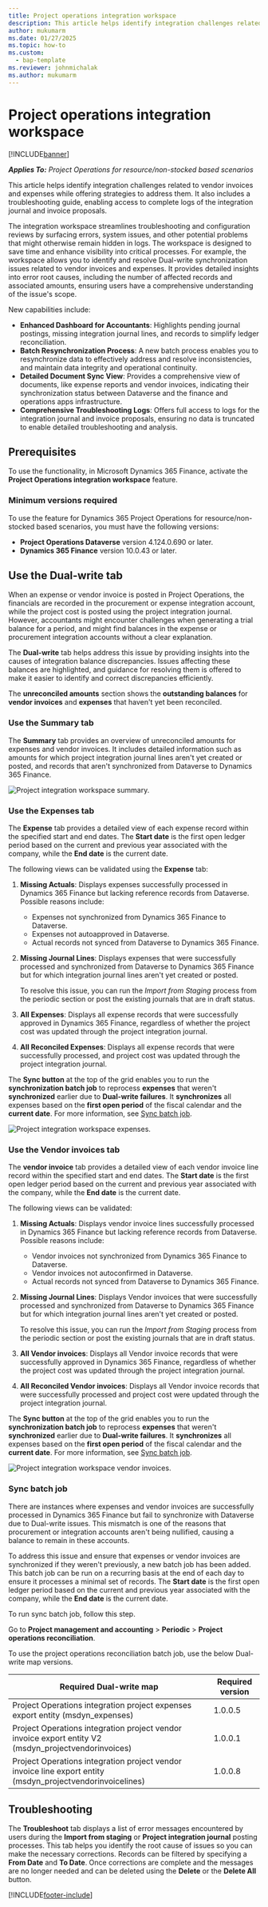 ```yaml
---
title: Project operations integration workspace
description: This article helps identify integration challenges related to vendor invoices and expenses while offering strategies to address them. It also includes a troubleshooting guide, enabling access to complete logs of the integration journal and invoice proposals.
author: mukumarm
ms.date: 01/27/2025
ms.topic: how-to
ms.custom: 
  - bap-template
ms.reviewer: johnmichalak
ms.author: mukumarm
---
```


# Project operations integration workspace

[!INCLUDE[banner](../../includes/banner.md)]

_**Applies To:** Project Operations for resource/non-stocked based scenarios_

This article helps identify integration challenges related to vendor invoices and expenses while offering strategies to address them. It also includes a troubleshooting guide, enabling access to complete logs of the integration journal and invoice proposals.

The integration workspace streamlines troubleshooting and configuration reviews by surfacing errors, system issues, and other potential problems that might otherwise remain hidden in logs. The workspace is designed to save time and enhance visibility into critical processes. For example, the workspace allows you to identify and resolve Dual-write synchronization issues related to vendor invoices and expenses. It provides detailed insights into error root causes, including the number of affected records and associated amounts, ensuring users have a comprehensive understanding of the issue's scope.

New capabilities include:  
- **Enhanced Dashboard for Accountants**: Highlights pending journal postings, missing integration journal lines, and records to simplify ledger reconciliation. 
- **Batch Resynchronization Process**: A new batch process enables you to resynchronize data to effectively address and resolve inconsistencies, and maintain data integrity and operational continuity.  
- **Detailed Document Sync View**: Provides a comprehensive view of documents, like expense reports and vendor invoices, indicating their synchronization status between Dataverse and the finance and operations apps infrastructure.  
- **Comprehensive Troubleshooting Logs**: Offers full access to logs for the integration journal and invoice proposals, ensuring no data is truncated to enable detailed troubleshooting and analysis.

## Prerequisites

To use the functionality, in Microsoft Dynamics 365 Finance, activate the **Project Operations integration workspace** feature.

### Minimum versions required

To use the feature for Dynamics 365 Project Operations for resource/non-stocked based scenarios, you must have the following versions:

- **Project Operations Dataverse** version 4.124.0.690 or later.
- **Dynamics 365 Finance** version 10.0.43 or later.

## Use the Dual-write tab

When an expense or vendor invoice is posted in Project Operations, the financials are recorded in the procurement or expense integration account, while the project cost is posted using the project integration journal. However, accountants might encounter challenges when generating a trial balance for a period, and might find balances in the expense or procurement integration accounts without a clear explanation. 

The **Dual-write** tab helps address this issue by providing insights into the causes of integration balance discrepancies. Issues affecting these balances are highlighted, and guidance for resolving them is offered to make it easier to identify and correct discrepancies efficiently.

The **unreconciled amounts** section shows the **outstanding balances** for **vendor invoices** and **expenses** that haven't yet been reconciled.

### Use the Summary tab

The **Summary** tab provides an overview of unreconciled amounts for expenses and vendor invoices. It includes detailed information such as amounts for which project integration journal lines aren't yet created or posted, and records that aren't synchronized from Dataverse to Dynamics 365 Finance.

![Project integration workspace summary.](../../../articles/media/ProjOpsIntegrationWorkspaceSummary.png)

### Use the Expenses tab

The **Expense** tab provides a detailed view of each expense record within the specified start and end dates. The **Start date** is the first open ledger period based on the current and previous year associated with the company, while the **End date** is the current date.

The following views can be validated using the **Expense** tab:  

1. **Missing Actuals**: Displays expenses successfully processed in Dynamics 365 Finance but lacking reference records from Dataverse. Possible reasons include:  
   - Expenses not synchronized from Dynamics 365 Finance to Dataverse. 
   - Expenses not autoapproved in Dataverse.  
   - Actual records not synced from Dataverse to Dynamics 365 Finance.

1. **Missing Journal Lines**: Displays expenses that were successfully processed and synchronized from Dataverse to Dynamics 365 Finance but for which integration journal lines aren't yet created or posted.
  
   To resolve this issue, you can run the *Import from Staging* process from the periodic section or post the existing journals that are in draft status. 

1. **All Expenses**: Displays all expense records that were successfully approved in Dynamics 365 Finance, regardless of whether the project cost was updated through the project integration journal.

1. **All Reconciled Expenses**: Displays all expense records that were successfully processed, and project cost was updated through the project integration journal.

The **Sync button** at the top of the grid enables you to run the **synchronization batch job** to reprocess **expenses** that weren't **synchronized** earlier due to **Dual-write failures**. It **synchronizes** all expenses based on the **first open period** of the fiscal calendar and the **current date**. For more information, see [Sync batch job](project-integration-workspace.md#sync-batch-job).

![Project integration workspace expenses.](../../../articles/media/ProjOpsIntegrationWorkspaceexpense.png)

### Use the Vendor invoices tab

The **vendor invoice** tab provides a detailed view of each vendor invoice line record within the specified start and end dates. The **Start date** is the first open ledger period based on the current and previous year associated with the company, while the **End date** is the current date.

The following views can be validated:  

1. **Missing Actuals**: Displays vendor invoice lines successfully processed in Dynamics 365 Finance but lacking reference records from Dataverse. Possible reasons include:

   - Vendor invoices not synchronized from Dynamics 365 Finance to Dataverse.  
   - Vendor invoices not autoconfirmed in Dataverse.  
   - Actual records not synced from Dataverse to Dynamics 365 Finance.
    
1. **Missing Journal Lines**: Displays Vendor invoices that were successfully processed and synchronized from Dataverse to Dynamics 365 Finance but for which integration journal lines aren't yet created or posted.
  
   To resolve this issue, you can run the *Import from Staging* process from the periodic section or post the existing journals that are in draft status. 

1. **All Vendor invoices**: Displays all Vendor invoice records that were successfully approved in Dynamics 365 Finance, regardless of whether the project cost was updated through the project integration journal.

1. **All Reconciled Vendor invoices**: Displays all Vendor invoice records that were successfully processed and project cost were updated through the project integration journal.

The **Sync button** at the top of the grid enables you to run the **synchronization batch job** to reprocess **expenses** that weren't **synchronized** earlier due to **Dual-write failures**. It **synchronizes** all expenses based on the **first open period** of the fiscal calendar and the **current date**. For more information, see [Sync batch job](project-integration-workspace.md#sync-batch-job).

![Project integration workspace vendor invoices.](../../../articles/media/ProjOpsIntegrationWorkspaceVendorInvoice.png)

### Sync batch job

There are instances where expenses and vendor invoices are successfully processed in Dynamics 365 Finance but fail to synchronize with Dataverse due to Dual-write issues. This mismatch is one of the reasons that procurement or integration accounts aren't being nullified, causing a balance to remain in these accounts.

To address this issue and ensure that expenses or vendor invoices are synchronized if they weren't previously, a new batch job has been added. This batch job can be run on a recurring basis at the end of each day to ensure it processes a minimal set of records. The **Start date** is the first open ledger period based on the current and previous year associated with the company, while the **End date** is the current date.

To run sync batch job, follow this step.

Go to **Project management and accounting** \> **Periodic** \> **Project operations reconciliation**.

To use the project operations reconciliation batch job, use the below Dual-write map versions.

| Required Dual-write map | Required version |
|---|---|
| Project Operations integration project expenses export entity (msdyn_expenses) | 1.0.0.5 |
| Project Operations integration project vendor invoice export entity V2 (msdyn_projectvendorinvoices) | 1.0.0.1 |
| Project Operations integration project vendor invoice line export entity (msdyn_projectvendorinvoicelines) | 1.0.0.8 |

## Troubleshooting

The **Troubleshoot** tab displays a list of error messages encountered by users during the **Import from staging** or **Project integration journal** posting processes. This tab helps you identify the root cause of issues so you can make the necessary corrections. Records can be filtered by specifying a **From Date** and **To Date**. Once corrections are complete and the messages are no longer needed and can be deleted using the **Delete** or the **Delete All** button.

[!INCLUDE[footer-include](../../includes/footer-banner.md)]

